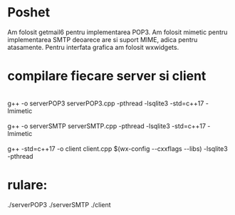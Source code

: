# Poshet

Am folosit getmail6 pentru implementarea POP3.
Am folosit mimetic pentru implementarea SMTP deoarece are si suport MIME, adica pentru atasamente.
Pentru interfata grafica am folosit wxwidgets.


# compilare fiecare server si client
<br> g++ -o serverPOP3 serverPOP3.cpp -pthread -lsqlite3 -std=c++17 -lmimetic </br>
<br> g++ -o serverSMTP serverSMTP.cpp -pthread -lsqlite3 -std=c++17 -lmimetic </br>
<br> g++ -std=c++17 -o client client.cpp $(wx-config --cxxflags --libs) -lsqlite3 -pthread </br>


# rulare: 

./serverPOP3
./serverSMTP
./client
